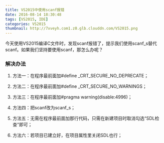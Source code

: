 ```yaml
---
title: VS2015中使用scanf报错
date: 2016-08-14 18:30:48
tags: [VS2015, IDE]
categories: VS2015
thumbnail: http://7xveyh.com1.z0.glb.clouddn.com/VS2015.png
---
```

今天使用VS2015编译C文件时，发现scanf报错了，提示我们使用scanf_s替代scanf。如果我们坚持要使用scanf，那怎么办呢？ <!--more-->

### 解决办法

1. 方法一：在程序最前面加#define _CRT_SECURE_NO_DEPRECATE；

2. 方法二：在程序最前面加#define _CRT_SECURE_NO_WARNINGS；

3. 方法三：在程序最前面加#pragma warning(disable:4996)；

4. 方法四：把scanf改为scanf_s；

5. 方法五：无需在程序最前面加那行代码，只需在新建项目时取消勾选“SDL检查”即可；

6. 方法六：若项目已建立好，在项目属性里关闭SDL也行；